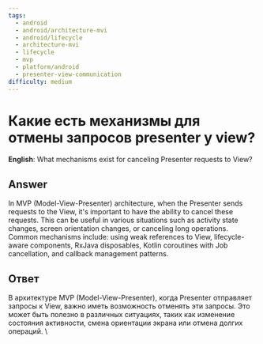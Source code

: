 ```yaml
---
tags:
  - android
  - android/architecture-mvi
  - android/lifecycle
  - architecture-mvi
  - lifecycle
  - mvp
  - platform/android
  - presenter-view-communication
difficulty: medium
---
```


# Какие есть механизмы для отмены запросов presenter у view?

**English**: What mechanisms exist for canceling Presenter requests to View?

## Answer

In MVP (Model-View-Presenter) architecture, when the Presenter sends requests to the View, it's important to have the ability to cancel these requests. This can be useful in various situations such as activity state changes, screen orientation changes, or canceling long operations. Common mechanisms include: using weak references to View, lifecycle-aware components, RxJava disposables, Kotlin coroutines with Job cancellation, and callback management patterns.

## Ответ

В архитектуре MVP (Model-View-Presenter), когда Presenter отправляет запросы к View, важно иметь возможность отменять эти запросы. Это может быть полезно в различных ситуациях, таких как изменение состояния активности, смена ориентации экрана или отмена долгих операций. \

